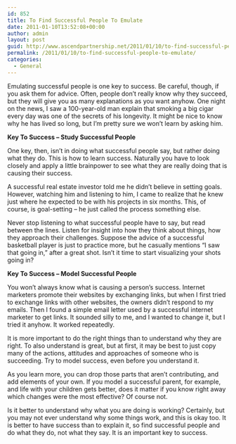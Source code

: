 ```yaml
---
id: 852
title: To Find Successful People To Emulate
date: 2011-01-10T13:52:08+00:00
author: admin
layout: post
guid: http://www.ascendpartnership.net/2011/01/10/to-find-successful-people-to-emulate/
permalink: /2011/01/10/to-find-successful-people-to-emulate/
categories:
  - General
---
```

Emulating successful people is one key to success. Be careful, though, if you ask them for advice. Often, people don&#8217;t really know why they succeed, but they will give you as many explanations as you want anyhow. One night on the news, I saw a 100-year-old man explain that smoking a big cigar every day was one of the secrets of his longevity. It might be nice to know why he has lived so long, but I&#8217;m pretty sure we won&#8217;t learn by asking him.

**Key To Success &#8211; Study Successful People**

One key, then, isn&#8217;t in doing what successful people say, but rather doing what they do. This is how to learn success. Naturally you have to look closely and apply a little brainpower to see what they are really doing that is causing their success.

A successful real estate investor told me he didn&#8217;t believe in setting goals. However, watching him and listening to him, I came to realize that he knew just where he expected to be with his projects in six months. This, of course, is goal-setting &#8211; he just called the process something else.

Never stop listening to what successful people have to say, but read between the lines. Listen for insight into how they think about things, how they approach their challenges. Suppose the advice of a successful basketball player is just to practice more, but he casually mentions &#8220;I saw that going in,&#8221; after a great shot. Isn&#8217;t it time to start visualizing your shots going in?

**Key To Success &#8211; Model Successful People**

You won&#8217;t always know what is causing a person&#8217;s success. Internet marketers promote their websites by exchanging links, but when I first tried to exchange links with other websites, the owners didn&#8217;t respond to my emails. Then I found a simple email letter used by a successful internet marketer to get links. It sounded silly to me, and I wanted to change it, but I tried it anyhow. It worked repeatedly.

It is more important to do the right things than to understand why they are right. To also understand is great, but at first, it may be best to just copy many of the actions, attitudes and approaches of someone who is succeeding. Try to model success, even before you understand it.

As you learn more, you can drop those parts that aren&#8217;t contributing, and add elements of your own. If you model a successful parent, for example, and life with your children gets better, does it matter if you know right away which changes were the most effective? Of course not.

Is it better to understand why what you are doing is working? Certainly, but you may not ever understand why some things work, and this is okay too. It is better to have success than to explain it, so find successful people and do what they do, not what they say. It is an important key to success.